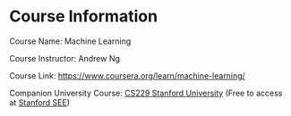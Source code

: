 # Course Information

Course Name: Machine Learning

Course Instructor: Andrew Ng

Course Link: https://www.coursera.org/learn/machine-learning/

Companion University Course: [CS229 Stanford University](http://cs229.stanford.edu/) (Free to access at [Stanford SEE](https://see.stanford.edu/Course/CS229))
